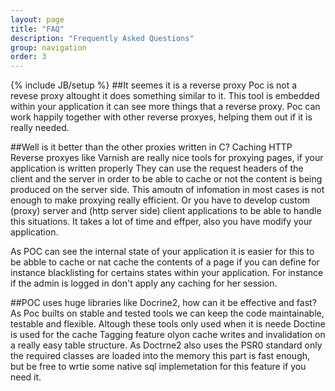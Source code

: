 ```yaml
---
layout: page
title: "FAQ"
description: "Frequently Asked Questions"
group: navigation
order: 3
---
```

{% include JB/setup %}
##It seemes it is a reverse proxy 
Poc is not a revese proxy altought it does something similar to it. This tool is embedded within your application it can see more things that a reverse proxy. Poc can work happily together with other reverse proxyes, helping them out if it is really needed.

##Well is it better than the other proxies written in C?
Caching HTTP Reverse proxyes like Varnish are really nice tools for proxying pages, if your application is written properly They can use the request headers of the client and the server in order to be able to cache or not the content is being produced on the server side. This amoutn of infomation in most cases is not enough to make proxying really efficient. Or you have to develop custom (proxy) server and (http server side) client applications to be able to handle this situations. It takes a lot of time and effper, also you have modify your application.

As POC can see the internal state of your application it is easier for this to be abble to cache or nat cache the contents of a page if you can define for instance blacklisting for certains states within your application. For instance if the admin is logged in don't apply any caching for her session.

##POC uses huge libraries like Docrine2, how can it be effective and fast?
As Poc builts on stable and tested tools we can keep the code maintainable, testable  and flexible. Altough these tools only used when it is neede Doctine is used for the cache Tagging feature olyon cache writes and invalidation on a really easy table structure. As Doctrne2 also uses the PSR0 standard only the required classes are loaded into the memory this part is fast enough, but be free to wrtie some native sql implemetation for this feature if you need it.

